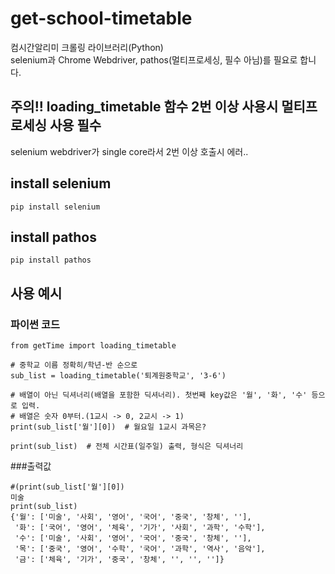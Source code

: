 # get-school-timetable  
컴시간알리미 크롤링 라이브러리(Python)  
selenium과 Chrome Webdriver, pathos(멀티프로세싱, 필수 아님)를 필요로 합니다.  
  
## 주의!! loading_timetable 함수 2번 이상 사용시 멀티프로세싱 사용 필수
selenium webdriver가 single core라서 2번 이상 호출시 에러..  

  
## install selenium
```
pip install selenium
```
## install pathos
```
pip install pathos
```

## 사용 예시
### 파이썬 코드
```
from getTime import loading_timetable

# 중학교 이름 정확히/학년-반 순으로
sub_list = loading_timetable('퇴계원중학교', '3-6')

# 배열이 아닌 딕셔너리(배열을 포함한 딕셔너리). 첫번째 key값은 '월', '화', '수' 등으로 입력.
# 배열은 숫자 0부터.(1교시 -> 0, 2교시 -> 1)
print(sub_list['월'][0])  # 월요일 1교시 과목은?

print(sub_list)  # 전체 시간표(일주일) 출력, 형식은 딕셔너리
```
###출력값
```
#(print(sub_list['월'][0]) 
미술
print(sub_list)
{'월': ['미술', '사회', '영어', '국어', '중국', '창체', ''],
 '화': ['국어', '영어', '체육', '기가', '사회', '과학', '수학'],
 '수': ['미술', '사회', '영어', '국어', '중국', '창체', ''], 
 '목': ['중국', '영어', '수학', '국어', '과학', '역사', '음악'], 
 '금': ['체육', '기가', '중국', '창체', '', '', '']}
```
